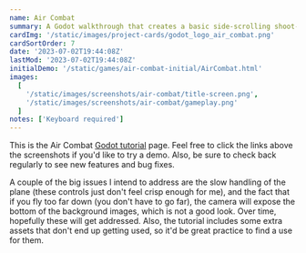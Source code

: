 ```yaml
---
name: Air Combat
summary: A Godot walkthrough that creates a basic side-scrolling shoot-'em-up
cardImg: '/static/images/project-cards/godot_logo_air_combat.png'
cardSortOrder: 7
date: '2023-07-02T19:44:08Z'
lastMod: '2023-07-02T19:44:08Z'
initialDemo: '/static/games/air-combat-initial/AirCombat.html'
images:
  [
    '/static/images/screenshots/air-combat/title-screen.png',
    '/static/images/screenshots/air-combat/gameplay.png'
  ]
notes: ['Keyboard required']
---
```


This is the Air Combat [Godot tutorial][1] page. Feel free to click the links above the screenshots if you'd like to
try a demo. Also, be sure to check back regularly to see new features and bug fixes.

A couple of the big issues I intend to address are the slow handling of the plane (these controls just don't feel crisp
enough for me), and the fact that if you fly too far down (you don't have to go far), the camera will expose the bottom
of the background images, which is not a good look. Over time, hopefully these will get addressed. Also, the tutorial
includes some extra assets that don't end up getting used, so it'd be great practice to find a use for them.

[1]: https://devga.me/tutorials/godot2d/
